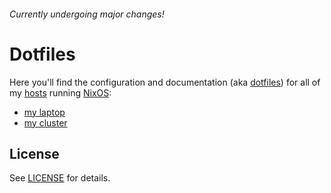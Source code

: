 ###### Currently undergoing major changes!

# Dotfiles

Here you'll find the configuration and documentation (aka [dotfiles](https://dotfiles.github.io)) for all of my [hosts](hosts#readme) running [NixOS](https://nixos.org):

- [my laptop](hosts/thinkpad-e580#readme)
- [my cluster](hosts#readme)

## License

See [LICENSE](LICENSE) for details.
